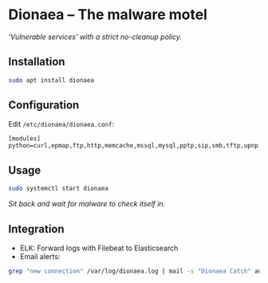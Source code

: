 # Dionaea – The malware motel

*‘Vulnerable services’ with a strict no-cleanup policy.*

## Installation

```bash
sudo apt install dionaea
```

## Configuration

Edit `/etc/dionaea/dionaea.conf`:

```
[modules]
python=curl,epmap,ftp,http,memcache,mssql,mysql,pptp,sip,smb,tftp,upnp
```

## Usage

```bash
sudo systemctl start dionaea
```

*Sit back and wait for malware to check itself in.*

## Integration

* ELK: Forward logs with Filebeat to Elasticsearch
* Email alerts:

```bash
grep "new connection" /var/log/dionaea.log | mail -s "Dionaea Catch" admin@example.com
```
